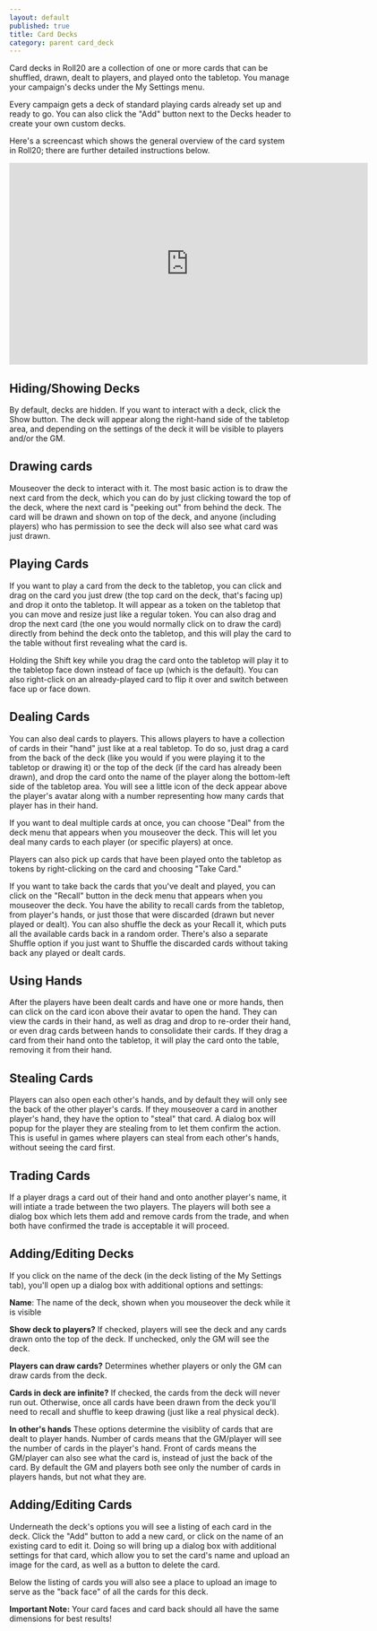 ```yaml
---
layout: default
published: true
title: Card Decks
category: parent card_deck
---
```


Card decks in Roll20 are a collection of one or more cards that can be shuffled, drawn, dealt to players, and played onto the tabletop. You manage your campaign's decks under the My Settings menu.

Every campaign gets a deck of standard playing cards already set up and ready to go. You can also click the "Add" button next to the Decks header to create your own custom decks.

Here's a screencast which shows the general overview of the card system in Roll20; there are further detailed instructions below.

<iframe width="640" height="360" src="http://www.youtube.com/embed/BKTcYrvIB-k?rel=0" frameborder="0" allowfullscreen></iframe>

## Hiding/Showing Decks

By default, decks are hidden. If you want to interact with a deck, click the Show button. The deck will appear along the right-hand side of the tabletop area, and depending on the settings of the deck it will be visible to players and/or the GM. 

## Drawing cards

Mouseover the deck to interact with it. The most basic action is to draw the next card from the deck, which you can do by just clicking toward the top of the deck, where the next card is "peeking out" from behind the deck. The card will be drawn and shown on top of the deck, and anyone (including players) who has permission to see the deck will also see what card was just drawn.

## Playing Cards

If you want to play a card from the deck to the tabletop, you can click and drag on the card you just drew (the top card on the deck, that's facing up) and drop it onto the tabletop. It will appear as a token on the tabletop that you can move and resize just like a regular token. You can also drag and drop the next card (the one you would normally click on to draw the card) directly from behind the deck onto the tabletop, and this will play the card to the table without first revealing what the card is. 

Holding the Shift key while you drag the card onto the tabletop will play it to the tabletop face down instead of face up (which is the default). You can also right-click on an already-played card to flip it over and switch between face up or face down.

## Dealing Cards

You can also deal cards to players. This allows players to have a collection of cards in their "hand" just like at a real tabletop. To do so, just drag a card from the back of the deck (like you would if you were playing it to the tabletop or drawing it) or the top of the deck (if the card has already been drawn), and drop the card onto the name of the player along the bottom-left side of the tabletop area. You will see a little icon of the deck appear above the player's avatar along with a number representing how many cards that player has in their hand.

If you want to deal multiple cards at once, you can choose "Deal" from the deck menu that appears when you mouseover the deck. This will let you deal many cards to each player (or specific players) at once.

Players can also pick up cards that have been played onto the tabletop as tokens by right-clicking on the card and choosing "Take Card."

If you want to take back the cards that you've dealt and played, you can click on the "Recall" button in the deck menu that appears when you mouseover the deck. You have the ability to recall cards from the tabletop, from player's hands, or just those that were discarded (drawn but never played or dealt). You can also shuffle the deck as your Recall it, which puts all the available cards back in a random order. There's also a separate Shuffle option if you just want to Shuffle the discarded cards without taking back any played or dealt cards.

## Using Hands

After the players have been dealt cards and have one or more hands, then can click on the card icon above their avatar to open the hand. They can view the cards in their hand, as well as drag and drop to re-order their hand, or even drag cards between hands to consolidate their cards. If they drag a card from their hand onto the tabletop, it will play the card onto the table, removing it from their hand.

## Stealing Cards

Players can also open each other's hands, and by default they will only see the back of the other player's cards. If they mouseover a card in another player's hand, they have the option to "steal" that card. A dialog box will popup for the player they are stealing from to let them confirm the action. This is useful in games where players can steal from each other's hands, without seeing the card first.

## Trading Cards

If a player drags a card out of their hand and onto another player's name, it will intiate a trade between the two players. The players will both see a dialog box which lets them add and remove cards from the trade, and when both have confirmed the trade is acceptable it will proceed.

## Adding/Editing Decks

If you click on the name of the deck (in the deck listing of the My Settings tab), you'll open up a dialog box with additional options and settings:

**Name**: The name of the deck, shown when you mouseover the deck while it is visible

**Show deck to players?** If checked, players will see the deck and any cards drawn onto the top of the deck. If unchecked, only the GM will see the deck.

**Players can draw cards?** Determines whether players or only the GM can draw cards from the deck.

**Cards in deck are infinite?** If checked, the cards from the deck will never run out. Otherwise, once all cards have been drawn from the deck you'll need to recall and shuffle to keep drawing (just like a real physical deck).

**In other's hands** These options determine the visiblity of cards that are dealt to player hands. Number of cards means that the GM/player will see the number of cards in the player's hand. Front of cards means the GM/player can also see what the card is, instead of just the back of the card. By default the GM and players both see only the number of cards in players hands, but not what they are.

## Adding/Editing Cards

Underneath the deck's options you will see a listing of each card in the deck. Click the "Add" button to add a new card, or click on the name of an existing card to edit it. Doing so will bring up a dialog box with additional settings for that card, which allow you to set the card's name and upload an image for the card, as well as a button to delete the card.

Below the listing of cards you will also see a place to upload an image to serve as the "back face" of all the cards for this deck.

**Important Note:** Your card faces and card back should all have the same dimensions for best results!